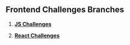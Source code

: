 ## Frontend Challenges Branches

1. **[JS Challenges](https://github.com/Sahaj19/frontend-challenges/tree/js-challenges)**  

2. **[React Challenges](https://github.com/Sahaj19/frontend-challenges/tree/react-challenges)**  